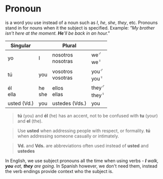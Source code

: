 # Pronoun
is a word you use instead of a noun such as *I*, *he*, *she*, *they*, etc. Pronouns stand in for nouns when it the subject is specified.
Example: *"My brother isn't here at the moment. **He**'ll be back in an hour."*

| Singular | | Plural | |
|-|-|-|-|
| yo | I | nosotros<br>nosotras | we<sup>♂</sup><br>we<sup>♀</sup>| 
| tú | you | vosotros<br>vosotras | you<sup>♂</sup><br>you<sup>♀</sup> |
| él<br>ella | he<br>she | ellos<br>ellas | they<sup>♂</sup><br>they<sup>♀</sup> |
| usted (Vd.) | you | ustedes (Vds.) | you |

> **tú** (you) and **él** (he) has an accent, not to be confused with **tu** (your) and **el** (the).

> Use **usted** when addressing people with respect, or formality. **tú** when addressing someone casually or intimately.

> **Vd.** and **Vds.** are abbreviations often used instead of **usted** and **ustedes**

In English, we use subject pronouns all the time when using verbs - *__I__ walk, __you__ eat, __they__ are going.*
In Spanish however, we don't need them, instead the verb endings provide context who the subject is.